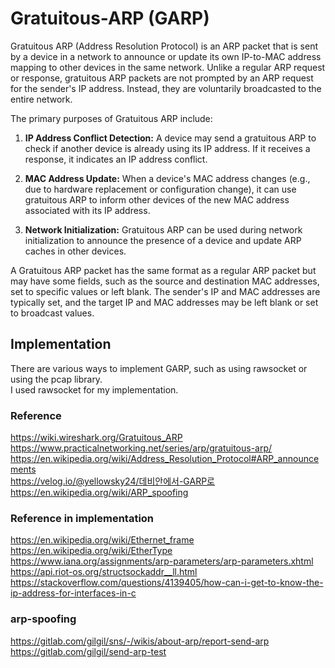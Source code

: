 # Gratuitous-ARP (GARP)
Gratuitous ARP (Address Resolution Protocol) is an ARP packet that is sent by a device in a network to announce or update its own IP-to-MAC address mapping to other devices in the same network. Unlike a regular ARP request or response, gratuitous ARP packets are not prompted by an ARP request for the sender's IP address. Instead, they are voluntarily broadcasted to the entire network.

The primary purposes of Gratuitous ARP include:

1. **IP Address Conflict Detection:** A device may send a gratuitous ARP to check if another device is already using its IP address. If it receives a response, it indicates an IP address conflict.

2. **MAC Address Update:** When a device's MAC address changes (e.g., due to hardware replacement or configuration change), it can use gratuitous ARP to inform other devices of the new MAC address associated with its IP address.

3. **Network Initialization:** Gratuitous ARP can be used during network initialization to announce the presence of a device and update ARP caches in other devices.

A Gratuitous ARP packet has the same format as a regular ARP packet but may have some fields, such as the source and destination MAC addresses, set to specific values or left blank. The sender's IP and MAC addresses are typically set, and the target IP and MAC addresses may be left blank or set to broadcast values.
## Implementation
There are various ways to implement GARP, such as using rawsocket or using the pcap library.  
I used rawsocket for my implementation.

### Reference  
https://wiki.wireshark.org/Gratuitous_ARP  
https://www.practicalnetworking.net/series/arp/gratuitous-arp/  
https://en.wikipedia.org/wiki/Address_Resolution_Protocol#ARP_announcements  
https://velog.io/@yellowsky24/데비안에서-GARP로  
https://en.wikipedia.org/wiki/ARP_spoofing

### Reference in implementation
https://en.wikipedia.org/wiki/Ethernet_frame  
https://en.wikipedia.org/wiki/EtherType  
https://www.iana.org/assignments/arp-parameters/arp-parameters.xhtml  
https://api.riot-os.org/structsockaddr__ll.html  
https://stackoverflow.com/questions/4139405/how-can-i-get-to-know-the-ip-address-for-interfaces-in-c

### arp-spoofing
https://gitlab.com/gilgil/sns/-/wikis/about-arp/report-send-arp  
https://gitlab.com/gilgil/send-arp-test  